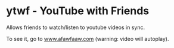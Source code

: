 # ytwf - YouTube with Friends
Allows friends to watch/listen to youtube videos in sync.

To see it, go to www.afawfaaw.com (warning: video will autoplay).
